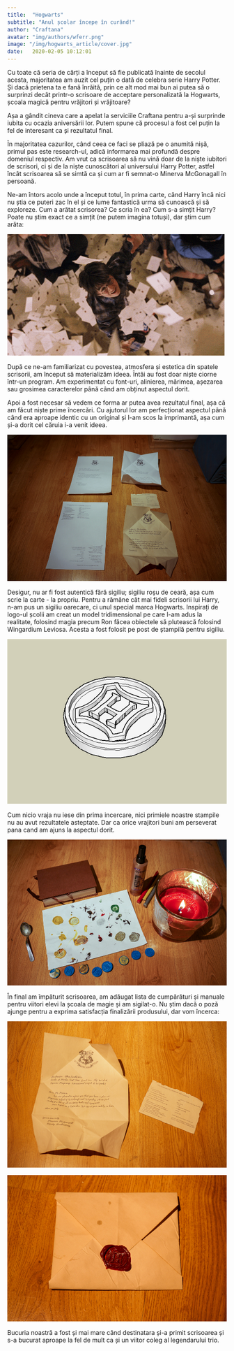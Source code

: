```yaml
---
title:  "Hogwarts"
subtitle: "Anul școlar începe în curând!"
author: "Craftana"
avatar: "img/authors/wferr.png"
image: "/img/hogwarts_article/cover.jpg"
date:   2020-02-05 10:12:01
---
```


Cu toate că seria de cărți a început să fie publicată înainte de secolul acesta, majoritatea am auzit cel puțin o dată de celebra serie Harry Potter. Și dacă prietena ta e fană înrăită, prin ce alt mod mai bun ai putea să o surprinzi decât printr-o scrisoare de acceptare personalizată la Hogwarts, școala magică pentru vrăjitori și vrăjitoare?

Așa a gândit cineva care a apelat la serviciile Craftana pentru a-și surprinde iubita cu ocazia aniversării lor. Putem spune că procesul a fost cel puțin la fel de interesant ca și rezultatul final.

În majoritatea cazurilor, când ceea ce faci se pliază pe o anumită nișă, primul pas este research-ul, adică informarea mai profundă despre domeniul respectiv. Am vrut ca scrisoarea să nu vină doar de la niște iubitori de scrisori, ci și de la niște cunoscători al universului Harry Potter, astfel încât scrisoarea să se simtă ca și cum ar fi semnat-o Minerva McGonagall în persoană. 

Ne-am întors acolo unde a început totul, în prima carte, când Harry încă nici nu știa ce puteri zac în el și ce lume fantastică urma să cunoască și să exploreze. Cum a arătat scrisorea? Ce scria în ea? Cum s-a simțit Harry? Poate nu știm exact ce a simțit (ne putem imagina totuși), dar știm cum arăta:

![Letter opening](/img/hogwarts_article/harry_potter.gif)

După ce ne-am familiarizat cu povestea, atmosfera și estetica din spatele scrisorii, am început să materializăm ideea. Întâi au fost doar niște ciorne într-un program. Am experimentat cu font-uri, alinierea, mărimea, așezarea sau grosimea caracterelor până când am obținut aspectul dorit. 

Apoi a fost necesar să vedem ce forma ar putea avea rezultatul final, așa că am făcut niște prime încercări. Cu ajutorul lor am perfecționat aspectul până când era aproape identic cu un original și l-am scos la imprimantă, așa cum și-a dorit cel căruia i-a venit ideea.

![Design stages](/img/hogwarts_article/stages.jpg)

Desigur, nu ar fi fost autentică fără sigiliu; sigiliu roșu de ceară, așa cum scrie la carte - la propriu. Pentru a rămâne cât mai fideli scrisorii lui Harry, n-am pus un sigiliu oarecare, ci unul special marca Hogwarts. Inspirați de logo-ul școlii am creat un model tridimensional pe care l-am adus la realitate, folosind magia precum Ron făcea obiectele să plutească folosind Wingardium Leviosa. Acesta a fost folosit pe post de ștampilă pentru sigiliu.

![3D stamp](/img/hogwarts_article/stamp_3d.jpg)

Cum nicio vraja nu iese din prima incercare, nici primiele noastre stampile nu au avut rezultatele asteptate. Dar ca orice vrajitori buni am perseverat pana cand am ajuns la aspectul dorit.

![3D stamps](/img/hogwarts_article/stamp_2.jpg)

În final am împăturit scrisoarea, am adăugat lista de cumpărături și manuale pentru viitori elevi la școala de magie și am sigilat-o. Nu știm dacă o poză ajunge pentru a exprima satisfacția finalizării produsului, dar vom încerca:

![End result 1](/img/hogwarts_article/result_1.jpg)

![End result 2](/img/hogwarts_article/result_2.jpg)

Bucuria noastră a fost și mai mare când destinatara și-a primit scrisoarea și s-a bucurat aproape la fel de mult ca și un viitor coleg al legendarului trio.